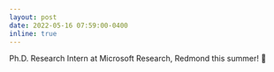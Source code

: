 ```yaml
---
layout: post
date: 2022-05-16 07:59:00-0400
inline: true
---
```


Ph.D. Research Intern at Microsoft Research, Redmond this summer! :tada:
